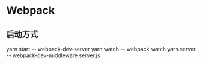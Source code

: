 # Webpack

## 启动方式

yarn start -- webpack-dev-server
yarn watch -- webpack watch
yarn server -- webpack-dev-middleware server.js
